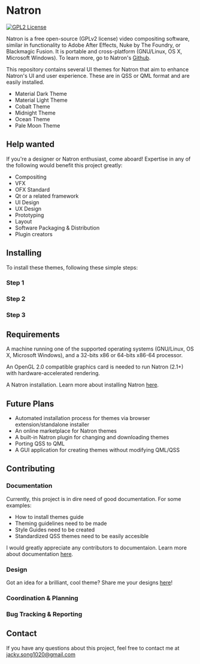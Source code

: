 Natron 
======

[![GPL2 License](http://img.shields.io/:license-gpl2-blue.svg?style=flat-square)](https://github.com/NatronGitHub/Natron/blob/master/LICENSE) 


Natron is a free open-source (GPLv2 license) video compositing
software, similar in functionality to Adobe After Effects, Nuke by The
Foundry, or Blackmagic Fusion. It is portable and cross-platform (GNU/Linux, OS X, Microsoft Windows). To learn more, go to Natron's [Github](https://github.com/NatronGitHub/Natron).

This repository contains several UI themes for Natron that aim to enhance Natron's UI and user experience. These are in QSS or QML format and are easily installed.

* Material Dark Theme
* Material Light Theme
* Cobalt Theme
* Midnight Theme
* Ocean Theme
* Pale Moon Theme

Help wanted
-----------

If you're a designer or Natron enthusiast, come aboard! Expertise in any of the following would benefit this project greatly:

* Compositing
* VFX
* OFX Standard
* Qt or a related framework
* UI Design
* UX Design
* Prototyping
* Layout
* Software Packaging & Distribution
* Plugin creators


Installing
----------

To install these themes, following these simple steps:

### Step 1

### Step 2

### Step 3


Requirements
------------

A machine running one of the supported operating systems (GNU/Linux, OS X,
Microsoft Windows), and a 32-bits x86 or 64-bits x86-64 processor.

An OpenGL 2.0 compatible graphics card is needed to run Natron (2.1+) with hardware-accelerated rendering. 

A Natron installation. Learn more about installing Natron [here](https://natrongithub.github.io/).

Future Plans
------------

* Automated installation process for themes via browser extension/standalone installer
* An online marketplace for Natron themes
* A built-in Natron plugin for changing and downloading themes
* Porting QSS to QML
* A GUI application for creating themes without modifying QML/QSS

Contributing
------------

### Documentation

Currently, this project is in dire need of good documentation. For some examples:

* How to install themes guide
* Theming guidelines need to be made
* Style Guides need to be created
* Standardized QSS themes need to be easily accesible

I would greatly appreciate any contributors to documentaion. Learn more about documentation [here](#).

### Design

Got an idea for a brilliant, cool theme? Share me your designs [here](https://github.com/Songtech-0912/natron-ui-ux-design)!

### Coordination & Planning

### Bug Tracking & Reporting


## Contact

If you have any questions about this project, feel free to contact me at jacky.song1020@gmail.com
